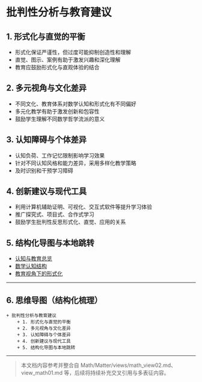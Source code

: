 # 批判性分析与教育建议

## 1. 形式化与直觉的平衡

- 形式化保证严谨性，但过度可能抑制创造性和理解
- 直觉、图示、案例有助于激发兴趣和深化理解
- 教育应鼓励形式化与直观体验的结合

## 2. 多元视角与文化差异

- 不同文化、教育体系对数学认知和形式化有不同偏好
- 多元化教学有助于激发创新和包容性
- 鼓励学生理解不同数学哲学流派的意义

## 3. 认知障碍与个体差异

- 认知负荷、工作记忆限制影响学习效果
- 针对不同认知风格和能力差异，采用多样化教学策略
- 及时识别和干预学习障碍

## 4. 创新建议与现代工具

- 利用计算机辅助证明、可视化、交互式软件等提升学习体验
- 推广探究式、项目式、合作式学习
- 鼓励学生批判性反思形式化、直觉、应用的关系

## 5. 结构化导图与本地跳转

- [认知与教育总览](./00-认知与教育总览.md)
- [数学认知结构](./01-数学认知结构.md)
- [教育视角下的形式化](./02-教育视角下的形式化.md)

---

## 6. 思维导图（结构化梳理）

```text
+ 批判性分析与教育建议
    + 1. 形式化与直觉的平衡
    + 2. 多元视角与文化差异
    + 3. 认知障碍与个体差异
    + 4. 创新建议与现代工具
    + 5. 结构化导图与本地跳转
```

---

> 本文档内容参考并整合自 Math/Matter/views/math_view02.md、view_math01.md 等，后续将持续补充交叉引用与多表征内容。
